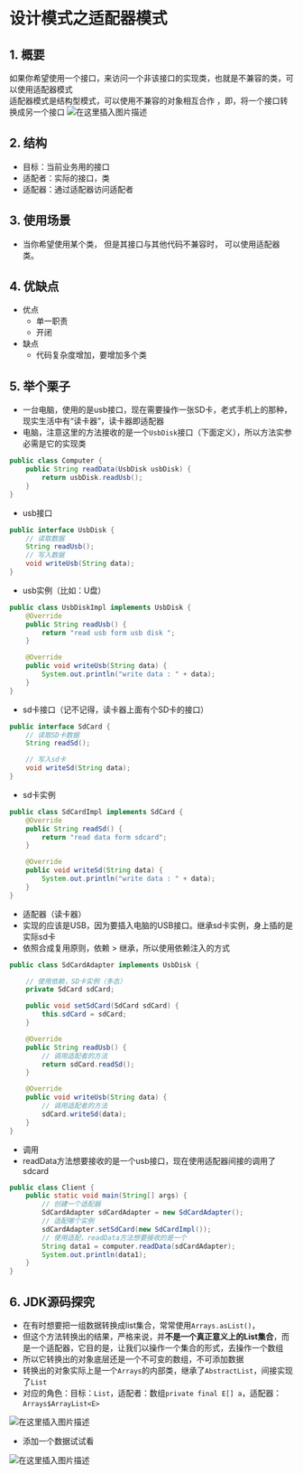 # 设计模式之适配器模式

## 1.  概要

如果你希望使用一个接口，来访问一个非该接口的实现类，也就是不兼容的类，可以使用适配器模式  
适配器模式是结构型模式，可以使用不兼容的对象相互合作  ，即，将一个接口转换成另一个接口
![在这里插入图片描述](https://img-blog.csdnimg.cn/2d53ad17ad77425b96c69bbf62ebb80a.png)

## 2. 结构
* 目标：当前业务用的接口
* 适配者：实际的接口，类
* 适配器：通过适配器访问适配者

## 3. 使用场景
*  当你希望使用某个类， 但是其接口与其他代码不兼容时， 可以使用适配器类。


## 4. 优缺点

* 优点
	* 单一职责
	* 开闭
* 缺点
	* 代码复杂度增加，要增加多个类

## 5. 举个栗子

* 一台电脑，使用的是usb接口，现在需要操作一张SD卡，老式手机上的那种，现实生活中有“读卡器”，读卡器即适配器
* 电脑，注意这里的方法接收的是一个`UsbDisk`接口（下面定义），所以方法实参必需是它的实现类

```java
public class Computer {
    public String readData(UsbDisk usbDisk) {
        return usbDisk.readUsb();
    }
}
```

* usb接口

```java
public interface UsbDisk {
	// 读取数据
    String readUsb();
	// 写入数据
    void writeUsb(String data);
}
```

* usb实例（比如：U盘）

```java
public class UsbDiskImpl implements UsbDisk {
    @Override
    public String readUsb() {
        return "read usb form usb disk ";
    }

    @Override
    public void writeUsb(String data) {
        System.out.println("write data : " + data);
    }
}
```

* sd卡接口（记不记得，读卡器上面有个SD卡的接口）

```java
public interface SdCard {
    // 读取SD卡数据
    String readSd();

    // 写入sd卡
    void writeSd(String data);
}
```

* sd卡实例

```java
public class SdCardImpl implements SdCard {
    @Override
    public String readSd() {
        return "read data form sdcard";
    }

    @Override
    public void writeSd(String data) {
        System.out.println("write data : " + data);
    }
}
```

* 适配器（读卡器）
* 实现的应该是USB，因为要插入电脑的USB接口。继承sd卡实例，身上插的是实际sd卡
* 依照合成复用原则，依赖 > 继承，所以使用依赖注入的方式

```java
public class SdCardAdapter implements UsbDisk {

    // 使用依赖，SD卡实例（多态）
    private SdCard sdCard;

    public void setSdCard(SdCard sdCard) {
        this.sdCard = sdCard;
    }

    @Override
    public String readUsb() {
    	// 调用适配者的方法
        return sdCard.readSd();
    }

    @Override
    public void writeUsb(String data) {
    	// 调用适配者的方法
        sdCard.writeSd(data);
    }
}
```

* 调用	
* readData方法想要接收的是一个usb接口，现在使用适配器间接的调用了sdcard
```java
public class Client {
    public static void main(String[] args) {
        // 创建一个适配器
        SdCardAdapter sdCardAdapter = new SdCardAdapter();
        // 适配哪个实例
        sdCardAdapter.setSdCard(new SdCardImpl());
        // 使用适配，readData方法想要接收的是一个
        String data1 = computer.readData(sdCardAdapter);
        System.out.println(data1);
    }
}
```

## 6. JDK源码探究

* 在有时想要把一组数据转换成list集合，常常使用`Arrays.asList()`，
* 但这个方法转换出的结果，严格来说，并**不是一个真正意义上的List集合**，而是一个适配器，它目的是，让我们以操作一个集合的形式，去操作一个数组
* 所以它转换出的对象底层还是一个不可变的数组，不可添加数据
* 转换出的对象实际上是一个`Arrays`的内部类，继承了`AbstractList`，间接实现了`List`
* 对应的角色：目标：`List`，适配者：数组`private final E[] a`，适配器：`Arrays$ArrayList<E>`

![在这里插入图片描述](https://img-blog.csdnimg.cn/1ce56a704cf94973bf2d3b0bc49ae9cf.png)

* 添加一个数据试试看

![在这里插入图片描述](https://img-blog.csdnimg.cn/8ebc3cdac01e49df86be695d898b69cc.png)







